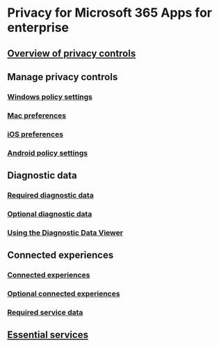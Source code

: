# Privacy for Microsoft 365 Apps for enterprise

## [Overview of privacy controls](overview-privacy-controls.md)

## Manage privacy controls
### [Windows policy settings](manage-privacy-controls.md)
### [Mac preferences](mac-privacy-preferences.md)
### [iOS preferences](ios-privacy-preferences.md)
### [Android policy settings](android-privacy-controls.md)

## Diagnostic data
### [Required diagnostic data](required-diagnostic-data.md)
### [Optional diagnostic data](optional-diagnostic-data.md)
### [Using the Diagnostic Data Viewer](https://support.microsoft.com/office/cf761ce9-d805-4c60-a339-4e07f3182855)

## Connected experiences
### [Connected experiences](connected-experiences.md)
### [Optional connected experiences](optional-connected-experiences.md)
### [Required service data](required-service-data.md)

## [Essential services](essential-services.md)